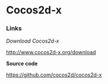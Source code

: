# Cocos2d-x

### Links

*Download Cocos2d-x*

http://www.cocos2d-x.org/download

**Source code**

https://github.com/cocos2d/cocos2d-x

